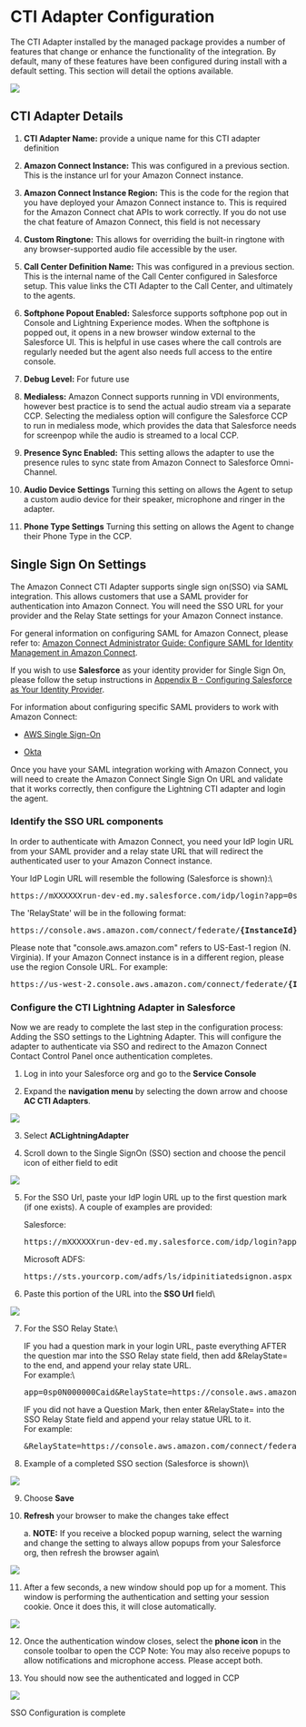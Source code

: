 <h1 class="toc">CTI Adapter Configuration</h1>

The CTI Adapter installed by the managed package provides a number of
features that change or enhance the functionality of the integration. By
default, many of these features have been configured during install with
a default setting. This section will detail the options available.

<img src="../media/image82.png" />

<h2 class="toc">CTI Adapter Details</h2>

1.  **CTI Adapter Name:** provide a unique name for this CTI adapter
    definition

2.  **Amazon Connect Instance:** This was configured in a previous
    section. This is the instance url for your Amazon Connect
    instance.

3.  **Amazon Connect Instance Region:** This is the code for the region
    that you have deployed your Amazon Connect instance to. This is
    required for the Amazon Connect chat APIs to work correctly. If you
    do not use the chat feature of Amazon Connect, this field is not
    necessary

4.  **Custom Ringtone:** This allows for overriding the built-in
    ringtone with any browser-supported audio file accessible by the
    user.

5.  **Call Center Definition Name:** This was configured in a previous
    section. This is the internal name of the Call Center configured in
    Salesforce setup. This value links the CTI Adapter to the Call
    Center, and ultimately to the agents.

6.  **Softphone Popout Enabled:** Salesforce supports softphone pop out
    in Console and Lightning Experience modes. When the softphone is
    popped out, it opens in a new browser window external to the
    Salesforce UI. This is helpful in use cases where the call controls
    are regularly needed but the agent also needs full access to the
    entire console.

7.  **Debug Level:** For future use

8.  **Medialess:** Amazon Connect supports running in VDI environments,
    however best practice is to send the actual audio stream via a
    separate CCP. Selecting the medialess option will configure the
    Salesforce CCP to run in medialess mode, which provides the data
    that Salesforce needs for screenpop while the audio is streamed to a
    local CCP.

9.  **Presence Sync Enabled:** This setting allows the adapter to use
    the presence rules to sync state from Amazon Connect to Salesforce
    Omni-Channel.

10. **Audio Device Settings** Turning this setting on allows the Agent
    to setup a custom audio device for their speaker, microphone and
    ringer in the adapter.

11. **Phone Type Settings** Turning this setting on allows the Agent to
    change their Phone Type in the CCP.

<h2 class="toc">Single Sign On Settings</h2>

The Amazon Connect CTI Adapter supports single sign on(SSO) via SAML
integration. This allows customers that use a SAML provider for
authentication into Amazon Connect. You will need the SSO URL for your
provider and the Relay State settings for your Amazon Connect instance.

For general information on configuring SAML for Amazon Connect, please
refer to: [Amazon Connect Administrator Guide: Configure SAML for
Identity Management in Amazon
Connect](https://docs.aws.amazon.com/connect/latest/adminguide/configure-saml).

If you wish to use **Salesforce** as your identity provider for Single
Sign On, please follow the setup instructions in [Appendix B - Configuring Salesforce as Your Identity Provider](/classic/06%20Appendix%20B%20-%20Configuring%20Salesforce%20as%20Your%20Identity%20Provider/01%20Configuring%20Salesforce%20as%20Your%20Identity%20Provider.md#appendix-b---configuring-salesforce-as-your-identity-provider).

For information about configuring specific SAML providers to work with
Amazon Connect:

- [AWS Single
  Sign-On](https://aws.amazon.com/blogs/contact-center/enabling-federation-with-aws-single-sign-on-and-amazon-connect/)

- [Okta](https://aws.amazon.com/blogs/contact-center/configure-single-sign-on-for-amazon-connect-using-okta/)

Once you have your SAML integration working with Amazon Connect, you
will need to create the Amazon Connect Single Sign On URL and validate
that it works correctly, then configure the Lightning CTI adapter and
login the agent.

<h3 class="toc">Identify the SSO URL components</h3>

In order to authenticate with Amazon Connect, you need your IdP login
URL from your SAML provider and a relay state URL that will redirect the
authenticated user to your Amazon Connect instance.

Your IdP Login URL will resemble the following (Salesforce is shown):\

<pre>https://mXXXXXXrun-dev-ed.my.salesforce.com/idp/login?app=0sp0N000000Caid</pre>

The 'RelayState' will be in the following format:

<pre>https://console.aws.amazon.com/connect/federate/<b>{InstanceId}</b>?destination=%2Fconnect%2Fccp</pre>

Please note that "console.aws.amazon.com" refers to US-East-1 region (N.
Virginia). If your Amazon Connect instance is in a different region,
please use the region Console URL. For example:

<pre>https://us-west-2.console.aws.amazon.com/connect/federate/<b>{InstanceId}</b>?destination=%2Fconnect%2Fccp</pre>

<h3 class="toc">Configure the CTI Lightning Adapter in Salesforce</h3>

Now we are ready to complete the last step in the configuration process:
Adding the SSO settings to the Lightning Adapter. This will configure
the adapter to authenticate via SSO and redirect to the Amazon Connect
Contact Control Panel once authentication completes.

1.  Log in into your Salesforce org and go to the **Service Console**

2.  Expand the **navigation menu** by selecting the down arrow and
    choose **AC CTI Adapters**.

<img src="../media/image83.png" />

3.  Select **ACLightningAdapter**

4.  Scroll down to the Single SignOn (SSO) section and choose the pencil
    icon of either field to edit

<img src="../media/image84.png" />

5.  For the SSO Url, paste your IdP login URL up to the first question
    mark (if one exists). A couple of examples are provided:

    Salesforce:
    <pre>https://mXXXXXXrun-dev-ed.my.salesforce.com/idp/login?app=0sp0N000000Caid</pre>

    Microsoft ADFS:
    <pre>https://sts.yourcorp.com/adfs/ls/idpinitiatedsignon.aspx</pre>

6.  Paste this portion of the URL into the **SSO Url** field\

<img src="../media/image85.png" />

7.  For the SSO Relay State:\

    IF you had a question mark in your login URL, paste everything AFTER
    the question mar into the SSO Relay state field, then add
    &RelayState= to the end, and append your relay state URL.\
    For example:\

    <pre>app=0sp0N000000Caid&RelayState=https://console.aws.amazon.com/connect/federate/<b>{InstanceId}</b>?destination=%2Fconnect%2Fccp</pre>

    IF you did not have a Question Mark, then enter &RelayState= into
    the SSO Relay State field and append your relay statue URL to it.\
    For example:

    <pre>&RelayState=https://console.aws.amazon.com/connect/federate/instanceId?destination=%2Fconnect%2Fccp</pre>

8.  Example of a completed SSO section (Salesforce is shown)\

<img src="../media/image86.png" />

9.  Choose **Save**

10. **Refresh** your browser to make the changes take effect

    a. **NOTE:** If you receive a blocked popup warning, select the
    warning and change the setting to always allow popups from your
    Salesforce org, then refresh the browser again\

<img src="../media/image87.png" />

11. After a few seconds, a new window should pop up for a moment. This
    window is performing the authentication and setting your session
    cookie. Once it does this, it will close automatically.

<img src="../media/image88.png" />

12. Once the authentication window closes, select the **phone icon** in
    the console toolbar to open the CCP
    Note: You may also receive popups to allow notifications and
    microphone access. Please accept both.

13. You should now see the authenticated and logged in CCP

<img src="../media/image89.png" />

SSO Configuration is complete
